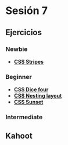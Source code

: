# Sesión 7

## Ejercicios

### Newbie

- [**CSS Stripes**](../exercises/css-stripes/README.md)

### Beginner

- [**CSS Dice four**](../exercises/css-dice-four/README.md)
- [**CSS Nesting layout**](../exercises/css-nesting-layout/README.md)
- [**CSS Sunset**](../exercises/css-sunset/README.md)

### Intermediate


## Kahoot

